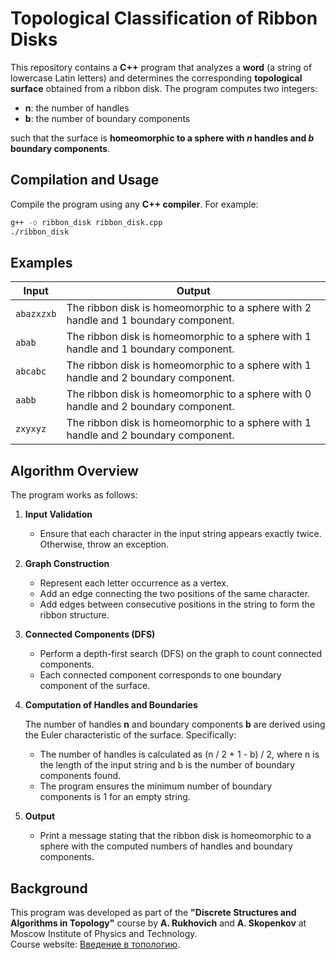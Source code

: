 # Topological Classification of Ribbon Disks

This repository contains a **C++** program that analyzes a **word** (a string of lowercase Latin letters) and determines the corresponding **topological surface** obtained from a ribbon disk. The program computes two integers:

* **n**: the number of handles
* **b**: the number of boundary components

such that the surface is **homeomorphic to a sphere with *n* handles and *b* boundary components**.

## Compilation and Usage

Compile the program using any **C++ compiler**. For example:

```sh
g++ -o ribbon_disk ribbon_disk.cpp
./ribbon_disk
```

## Examples

| Input      | Output                                                                               |
| ---------- | -------------------------------------------------------------------------------------|
| `abazxzxb` | The ribbon disk is homeomorphic to a sphere with 2 handle and 1 boundary component.  |
| `abab`     | The ribbon disk is homeomorphic to a sphere with 1 handle and 1 boundary component.  |
| `abcabc`   | The ribbon disk is homeomorphic to a sphere with 1 handle and 2 boundary component.  |
| `aabb`     | The ribbon disk is homeomorphic to a sphere with 0 handle and 2 boundary component.  |
| `zxyxyz`   | The ribbon disk is homeomorphic to a sphere with 1 handle and 2 boundary component.  |

## Algorithm Overview

The program works as follows:

1. **Input Validation**

   * Ensure that each character in the input string appears exactly twice. Otherwise, throw an exception.

2. **Graph Construction**

   * Represent each letter occurrence as a vertex.
   * Add an edge connecting the two positions of the same character.
   * Add edges between consecutive positions in the string to form the ribbon structure.

3. **Connected Components (DFS)**

   * Perform a depth-first search (DFS) on the graph to count connected components.
   * Each connected component corresponds to one boundary component of the surface.

4. **Computation of Handles and Boundaries**

   The number of handles **n** and boundary components **b** are derived using the Euler characteristic of the surface. Specifically:
   - The number of handles is calculated as (n / 2 + 1 - b) / 2, where n is the length of the input string and b is the number of boundary components found.
   - The program ensures the minimum number of boundary components is 1 for an empty string.
    
5. **Output**

   * Print a message stating that the ribbon disk is homeomorphic to a sphere with the computed numbers of handles and boundary components.


## Background

This program was developed as part of the **"Discrete Structures and Algorithms in Topology"** course by **A. Rukhovich** and **A. Skopenkov** at Moscow Institute of Physics and Technology.  
Course website: [Введение в топологию](https://old.mccme.ru//circles//oim/home/combtop13.htm#fivt).

